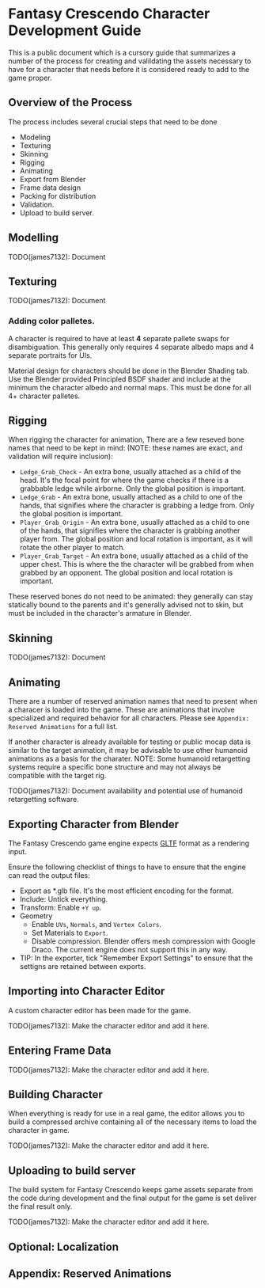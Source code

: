 # Fantasy Crescendo Character Development Guide

This is a public document which is a cursory guide that summarizes a number of
the process for creating and valildating the assets necessary to have for a
character that needs before it is considered ready to add to the game proper.

## Overview of the Process

The process includes several crucial steps that need to be done

 - Modeling
 - Texturing
 - Skinning
 - Rigging
 - Animating
 - Export from Blender
 - Frame data design
 - Packing for distribution
 - Validation.
 - Upload to build server.

## Modelling

TODO(james7132): Document

## Texturing

TODO(james7132): Document

### Adding color palletes.

A character is required to have at least **4** separate pallete swaps for
disambiguation. This generally only requires 4 separate albedo maps and 4
separate portraits for UIs.

Material design for characters should be done in the Blender Shading tab. Use the
Blender provided Principled BSDF shader and include at the minimum the character
albedo and normal maps. This must be done for all 4+ character palletes.

## Rigging

When rigging the character for animation, There are a few reseved bone names that
need to be kept in mind: (NOTE: these names are exact, and validation will
require inclusion):

 - `Ledge_Grab_Check` - An extra bone, usually attached as a child of the head.
   It's the focal point for where the game checks if there is a grabbable ledge
   while airborne. Only the global position is important.
 - `Ledge_Grab` - An extra bone, usually attached as a child to one of the hands,
   that signifies where the character is grabbing a ledge from. Only the global
   position is important.
 - `Player_Grab_Origin` - An extra bone, usually attached as a child to one of
   the hands, that signifies where the character is grabbing another player
   from. The global position and local rotation is important, as it will rotate
   the other player to match.
 - `Player_Grab_Target` - An extra bone, usually attached as a child of the upper
   chest. This is where the the character will be grabbed from when grabbed by an
   opponent. The global position and local rotation is important.

These reserved bones do not need to be animated: they generally can stay
statically bound to the parents and it's generally advised not to skin, but must
be included in the character's armature in Blender.

## Skinning

TODO(james7132): Document

## Animating

There are a number of reserved animation names that need to present when a
characer is loaded into the game. These are animations that involve specialized
and required behavior for all characters. Please see
`Appendix: Reserved Animations` for a full list.

If another character is already available for testing or public mocap data is
similar to the target animation, it may be advisable to use other humanoid
animations as a basis for the charater. NOTE: Some humanoid retargetting systems
require a specific bone structure and may not always be compatible with the
target rig.

TODO(james7132): Document availability and potential use of humanoid retargetting
software.

## Exporting Character from Blender

The Fantasy Crescendo game engine expects [GLTF](https://www.khronos.org/gltf/)
format as a rendering input.

Ensure the following checklist of things to have to ensure that the engine can
read the output files:

 - Export as \*.glb file. It's the most efficient encoding for the format.
 - Include: Untick everything.
 - Transform: Enable `+Y up`.
 - Geometry
   - Enable `UVs`, `Normals`, and `Vertex Colors`.
   - Set Materials to `Export`.
   - Disable compression. Blender offers mesh compression with Google Draco.
     The current engine does not support this in any way.
 - TIP: In the exporter, tick "Remember Export Settings" to ensure that the
   settigns are retained between exports.

## Importing into Character Editor
A custom character editor has been made for the game.

TODO(james7132): Make the character editor and add it here.

## Entering Frame Data
TODO(james7132): Make the character editor and add it here.

## Building Character
When everything is ready for use in a real game, the editor allows you to build a
compressed archive containing all of the necessary items to load the character in
game.

TODO(james7132): Make the character editor and add it here.

## Uploading to build server
The build system for Fantasy Crescendo keeps game assets separate from the code
during development and the final output for the game is set deliver the final
result only.

TODO(james7132): Make the character editor and add it here.

## Optional: Localization

## Appendix: Reserved Animations
